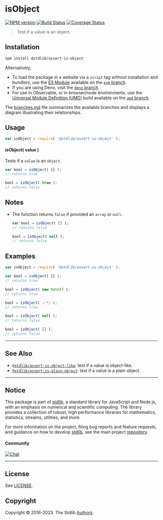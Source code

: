 <!--

@license Apache-2.0

Copyright (c) 2018 The Stdlib Authors.

Licensed under the Apache License, Version 2.0 (the "License");
you may not use this file except in compliance with the License.
You may obtain a copy of the License at

   http://www.apache.org/licenses/LICENSE-2.0

Unless required by applicable law or agreed to in writing, software
distributed under the License is distributed on an "AS IS" BASIS,
WITHOUT WARRANTIES OR CONDITIONS OF ANY KIND, either express or implied.
See the License for the specific language governing permissions and
limitations under the License.

-->

# isObject

[![NPM version][npm-image]][npm-url] [![Build Status][test-image]][test-url] [![Coverage Status][coverage-image]][coverage-url] <!-- [![dependencies][dependencies-image]][dependencies-url] -->

> Test if a value is an object.

<section class="installation">

## Installation

```bash
npm install @stdlib/assert-is-object
```

Alternatively,

-   To load the package in a website via a `script` tag without installation and bundlers, use the [ES Module][es-module] available on the [`esm` branch][esm-url].
-   If you are using Deno, visit the [`deno` branch][deno-url].
-   For use in Observable, or in browser/node environments, use the [Universal Module Definition (UMD)][umd] build available on the [`umd` branch][umd-url].

The [branches.md][branches-url] file summarizes the available branches and displays a diagram illustrating their relationships.

</section>

<section class="usage">

## Usage

```javascript
var isObject = require( '@stdlib/assert-is-object' );
```

#### isObject( value )

Tests if a `value` is an `object`.

```javascript
var bool = isObject( {} );
// returns true

bool = isObject( true );
// returns false
```

</section>

<!-- /.usage -->

<section class="notes">

## Notes

-   The function returns `false` if provided an `array` or `null`.

    ```javascript
    var bool = isObject( [] );
    // returns false

    bool = isObject( null );
    // returns false
    ```

</section>

<!-- /.notes -->

<section class="examples">

## Examples

<!-- eslint no-undef: "error" -->

```javascript
var isObject = require( '@stdlib/assert-is-object' );

var bool = isObject( {} );
// returns true

bool = isObject( new Date() );
// returns true

bool = isObject( /.*/ );
// returns true

bool = isObject( null );
// returns false

bool = isObject( [] );
// returns false
```

</section>

<!-- /.examples -->

<!-- Section for related `stdlib` packages. Do not manually edit this section, as it is automatically populated. -->

<section class="related">

* * *

## See Also

-   <span class="package-name">[`@stdlib/assert-is-object-like`][@stdlib/assert/is-object-like]</span><span class="delimiter">: </span><span class="description">test if a value is object-like.</span>
-   <span class="package-name">[`@stdlib/assert-is-plain-object`][@stdlib/assert/is-plain-object]</span><span class="delimiter">: </span><span class="description">test if a value is a plain object.</span>

</section>

<!-- /.related -->

<!-- Section for all links. Make sure to keep an empty line after the `section` element and another before the `/section` close. -->


<section class="main-repo" >

* * *

## Notice

This package is part of [stdlib][stdlib], a standard library for JavaScript and Node.js, with an emphasis on numerical and scientific computing. The library provides a collection of robust, high performance libraries for mathematics, statistics, streams, utilities, and more.

For more information on the project, filing bug reports and feature requests, and guidance on how to develop [stdlib][stdlib], see the main project [repository][stdlib].

#### Community

[![Chat][chat-image]][chat-url]

---

## License

See [LICENSE][stdlib-license].


## Copyright

Copyright &copy; 2016-2023. The Stdlib [Authors][stdlib-authors].

</section>

<!-- /.stdlib -->

<!-- Section for all links. Make sure to keep an empty line after the `section` element and another before the `/section` close. -->

<section class="links">

[npm-image]: http://img.shields.io/npm/v/@stdlib/assert-is-object.svg
[npm-url]: https://npmjs.org/package/@stdlib/assert-is-object

[test-image]: https://github.com/stdlib-js/assert-is-object/actions/workflows/test.yml/badge.svg?branch=main
[test-url]: https://github.com/stdlib-js/assert-is-object/actions/workflows/test.yml?query=branch:main

[coverage-image]: https://img.shields.io/codecov/c/github/stdlib-js/assert-is-object/main.svg
[coverage-url]: https://codecov.io/github/stdlib-js/assert-is-object?branch=main

<!--

[dependencies-image]: https://img.shields.io/david/stdlib-js/assert-is-object.svg
[dependencies-url]: https://david-dm.org/stdlib-js/assert-is-object/main

-->

[chat-image]: https://img.shields.io/gitter/room/stdlib-js/stdlib.svg
[chat-url]: https://gitter.im/stdlib-js/stdlib/

[stdlib]: https://github.com/stdlib-js/stdlib

[stdlib-authors]: https://github.com/stdlib-js/stdlib/graphs/contributors

[umd]: https://github.com/umdjs/umd
[es-module]: https://developer.mozilla.org/en-US/docs/Web/JavaScript/Guide/Modules

[deno-url]: https://github.com/stdlib-js/assert-is-object/tree/deno
[umd-url]: https://github.com/stdlib-js/assert-is-object/tree/umd
[esm-url]: https://github.com/stdlib-js/assert-is-object/tree/esm
[branches-url]: https://github.com/stdlib-js/assert-is-object/blob/main/branches.md

[stdlib-license]: https://raw.githubusercontent.com/stdlib-js/assert-is-object/main/LICENSE

<!-- <related-links> -->

[@stdlib/assert/is-object-like]: https://github.com/stdlib-js/assert-is-object-like

[@stdlib/assert/is-plain-object]: https://github.com/stdlib-js/assert-is-plain-object

<!-- </related-links> -->

</section>

<!-- /.links -->
